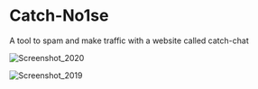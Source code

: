 # Catch-No1se
A tool to spam and make traffic with a website called catch-chat

![Screenshot_2020](https://user-images.githubusercontent.com/98566890/203880008-14fa1b6a-3d4a-4a91-af1d-737e064c01ff.png)

![Screenshot_2019](https://user-images.githubusercontent.com/98566890/203879952-19f5f0a1-f20d-455d-a826-c16d45493d50.png)
